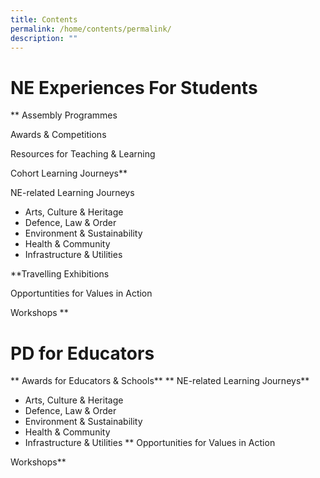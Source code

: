 ```yaml
---
title: Contents
permalink: /home/contents/permalink/
description: ""
---
```

# NE Experiences For Students
**
Assembly Programmes

Awards & Competitions

Resources for Teaching & Learning 

Cohort Learning Journeys**

NE-related Learning Journeys
* Arts, Culture & Heritage
* Defence, Law & Order
* Environment & Sustainability
* Health & Community
* Infrastructure & Utilities

**Travelling Exhibitions

Opportuntities for Values in Action

Workshops
**
# PD for Educators
**
Awards for Educators & Schools**
**
NE-related Learning Journeys**
* Arts, Culture & Heritage
* Defence, Law & Order
* Environment & Sustainability
* Health & Community
* Infrastructure & Utilities
**
Opportunities for Values in Action

Workshops**